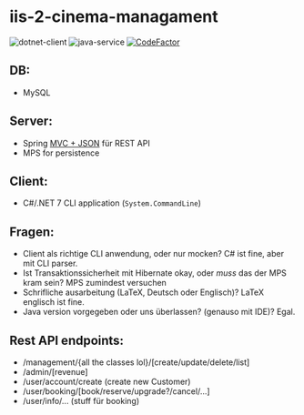 # iis-2-cinema-managament

![dotnet-client](https://github.com/frederik-hoeft/iis-2-cinema-managament/actions/workflows/dotnet.yml/badge.svg)
![java-service](https://github.com/frederik-hoeft/iis-2-cinema-managament/actions/workflows/maven.yml/badge.svg)
[![CodeFactor](https://www.codefactor.io/repository/github/frederik-hoeft/iis-2-cinema-managament/badge?s=2033dbd82a54803db81d899b448496bfabb36920)](https://www.codefactor.io/repository/github/frederik-hoeft/iis-2-cinema-managament)

## DB: 

 - MySQL

## Server:

- Spring [MVC + JSON](https://www.geeksforgeeks.org/spring-rest-json-response/) für REST API
- MPS for persistence

## Client:

- C#/.NET 7 CLI application (`System.CommandLine`)

## Fragen:

- Client als richtige CLI anwendung, oder nur mocken? C# ist fine, aber mit CLI parser.
- Ist Transaktionssicherheit mit Hibernate okay, oder *muss* das der MPS kram sein? MPS zumindest versuchen
- Schrifliche ausarbeitung (LaTeX, Deutsch oder Englisch)? LaTeX englisch ist fine.
- Java version vorgegeben oder uns überlassen? (genauso mit IDE)? Egal.

## Rest API endpoints:

- /management/{all the classes lol}/[create/update/delete/list]
- /admin/[revenue]
- /user/account/create (create new Customer)
- /user/booking/[book/reserve/upgrade?/cancel/...]
- /user/info/... (stuff für booking)
